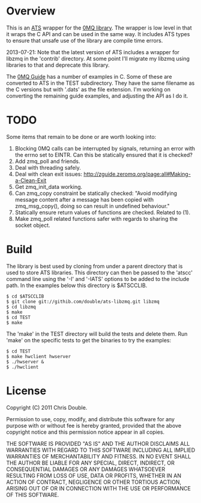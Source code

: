 Overview
========

This is an [ATS](http://zguide.zeromq.org/page:all) wrapper for the
[0MQ library](http://zeromq.org). The wrapper is low level
in that it wraps the C API and can be used in the same way. It includes
ATS types to ensure that unsafe use of the library are compile time errors.

2013-07-21: Note that the latest version of ATS includes a wrapper for
libzmq in the 'contrib' directory. At some point I'll migrate my
libzmq using libraries to that and deprecate this library.

The [0MQ Guide](http://zguide.zeromq.org/page:all) has a number of
examples in C. Some of these are converted
to ATS in the TEST subdirectory. They have the same filename as the C 
versions but with '.dats' as the file extension. I'm working on converting
the remaining guide examples, and adjusting the API as I do it.

TODO
====

Some items that remain to be done or are worth looking into:

1. Blocking 0MQ calls can be interrupted by signals, returning an
   error with the errno set to EINTR. Can this be statically ensured
   that it is checked?
2. Add zmq_poll and friends.
3. Deal with threading safely.
4. Deal with clean exit issues: http://zguide.zeromq.org/page:all#Making-a-Clean-Exit
5. Get zmq_init_data working.
6. Can zmq_copy constraint be statically checked:
   "Avoid modifying message content after a message has been copied with
    zmq_msg_copy(), doing so can result in undefined behaviour."
7. Statically ensure return values of functions are checked. Related to (1).
8. Make zmq_poll related functions safer with regards to sharing the socket object.

Build
=====

The library is best used by cloning from under a parent directory that
is used to store ATS libraries. This directory can then be passed to
the 'atscc' command line using the '-I' and '-IATS' options to be
added to the include path. In the examples below this directory is
$ATSCCLIB.

    $ cd $ATSCCLIB
    $ git clone git://githib.com/double/ats-libzmq.git libzmq
    $ cd libzmq
    $ make
    $ cd TEST
    $ make

The 'make' in the TEST directory will build the tests and delete them. Run 'make' 
on the specific tests to get the binaries to try the examples:

    $ cd TEST
    $ make hwclient hwserver
    $ ./hwserver & 
    $ ./hwclient

License
=======

Copyright (C) 2011 Chris Double.

Permission to use, copy, modify, and distribute this software for any
purpose with or without fee is hereby granted, provided that the above
copyright notice and this permission notice appear in all copies.

THE SOFTWARE IS PROVIDED "AS IS" AND THE AUTHOR DISCLAIMS ALL WARRANTIES
WITH REGARD TO THIS SOFTWARE INCLUDING ALL IMPLIED WARRANTIES OF
MERCHANTABILITY AND FITNESS. IN NO EVENT SHALL THE AUTHOR BE LIABLE FOR
ANY SPECIAL, DIRECT, INDIRECT, OR CONSEQUENTIAL DAMAGES OR ANY DAMAGES
WHATSOEVER RESULTING FROM LOSS OF USE, DATA OR PROFITS, WHETHER IN AN
ACTION OF CONTRACT, NEGLIGENCE OR OTHER TORTIOUS ACTION, ARISING OUT OF
OR IN CONNECTION WITH THE USE OR PERFORMANCE OF THIS SOFTWARE.

